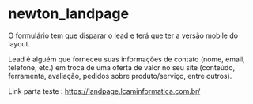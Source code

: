 # newton_landpage
O formulário tem que disparar o lead e terá que ter a versão mobile do layout.

Lead é alguém que forneceu suas informações de contato (nome, email, telefone, etc.) em troca de uma oferta de valor no seu site (conteúdo, ferramenta, avaliação, pedidos sobre produto/serviço, entre outros).

Link parta teste : https://landpage.lcaminformatica.com.br/